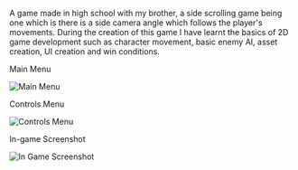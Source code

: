 A game made in high school with my brother, a side scrolling game being one which is there is a side camera angle which follows the player's movements.
During the creation of this game I have learnt the basics of 2D game development such as character movement, basic enemy AI, asset creation, UI creation and win conditions.

Main Menu

![Main Menu](https://media.licdn.com/dms/image/v2/D4D2DAQFoe0hfRBb8iw/profile-treasury-image-shrink_800_800/profile-treasury-image-shrink_800_800/0/1730480264773?e=1731088800&v=beta&t=2jVhZ43ca-QueZz-9bQ_y5RrNYa_MEUWELzlKJY5D_Y)

Controls Menu

![Controls Menu](https://media.licdn.com/dms/image/v2/D4D2DAQEM3U-Q8DtMNQ/profile-treasury-image-shrink_800_800/profile-treasury-image-shrink_800_800/0/1730480272828?e=1731088800&v=beta&t=qUq5GmPA-VPFMbOK7e9Wn6mi0JFIrE6s4F6VVN_7Nc0)

In-game Screenshot

![In Game Screenshot](https://media.licdn.com/dms/image/v2/D4D2DAQHmwmkKtj5ZzA/profile-treasury-image-shrink_800_800/profile-treasury-image-shrink_800_800/0/1730480280448?e=1731088800&v=beta&t=k6xiQQd3zoNVQwMN5Kc0rSAqPz48w9cRjMyQNu2wugc)
